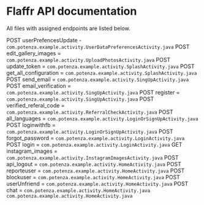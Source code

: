 # Flaffr API documentation

All files with assigned endpoints are listed below.

POST userPrefencesUpdate - ```com.potenza.example.activity.UserDataPreferencesActivity.java```
POST edit_gallery_images = ```com.potenza.example.activity.UploadPhotosActivity.java```
POST update_token = ```com.potenza.example.activity.SplashActivity.java```
POST get_all_configuration = ```com.potenza.example.activity.SplashActivity.java```
POST send_email = ```com.potenza.example.activity.SingUpActivity.java```
POST email_verification = ```com.potenza.example.activity.SingUpActivity.java```
POST register = ```com.potenza.example.activity.SingUpActivity.java```
POST verified_referal_code = ```com.potenza.example.activity.ReferralCheckActivity.java```
POST all_languages = ```com.potenza.example.activity.LoginOrSignUpActivity.java```
POST loginwithfb = ```com.potenza.example.activity.LoginOrSignUpActivity.java```
POST forgot_password = ```com.potenza.example.activity.LoginActivity.java```
POST login = ```com.potenza.example.activity.LoginActivity.java```
GET instagram_images = ```com.potenza.example.activity.InstagramImagesActivity.java```
POST api_logout = ```com.potenza.example.activity.HomeActivity.java```
POST reporteuser = ```com.potenza.example.activity.HomeActivity.java```
POST blockuser = ```com.potenza.example.activity.HomeActivity.java```
POST userUnfriend = ```com.potenza.example.activity.HomeActivity.java```
POST chat = ```com.potenza.example.activity.HomeActivity.java```
```com.potenza.example.activity.HomeActivity.java```